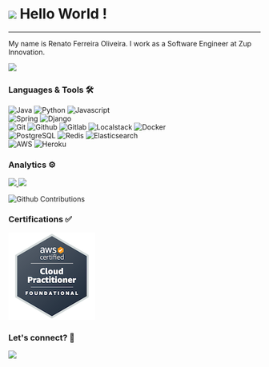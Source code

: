 




<h1><img src="https://emojis.slackmojis.com/emojis/images/1531849430/4246/blob-sunglasses.gif?1531849430" width="30"/> Hello World ! </h1> <hr>

My name is Renato Ferreira Oliveira. I work as a Software Engineer at Zup Innovation.



![](http://estruyf-github.azurewebsites.net/api/VisitorHit?user=bodegami&repo=bodegami&countColorcountColor)

### Languages & Tools 🛠  
![Java](https://img.shields.io/badge/-Java-05122A?style=flat&color=green)&nbsp;![Python](https://img.shields.io/badge/-Python-05122A?style=flat&color=green)&nbsp;![Javascript](https://img.shields.io/badge/-Javascript-05122A?style=flat&color=green)&nbsp;  
![Spring](https://img.shields.io/badge/-Spring-05122A?style=flat&color=orange)&nbsp;![Django](https://img.shields.io/badge/-Django-05122A?style=flat&color=orange)&nbsp;  
![Git](https://img.shields.io/badge/-Git-05122A?style=flat&color=gray)&nbsp;![Github](https://img.shields.io/badge/-Github-05122A?style=flat&color=gray)&nbsp;![Gitlab](https://img.shields.io/badge/-Gitlab-05122A?style=flat&color=gray)&nbsp;![Localstack](https://img.shields.io/badge/-Localstack-05122A?style=flat&color=gray)&nbsp;![Docker](https://img.shields.io/badge/-Docker-05122A?style=flat&color=gray)&nbsp;  
![PostgreSQL](https://img.shields.io/badge/-PostgreSQL-05122A?style=flat&color=yellow)&nbsp;![Redis](https://img.shields.io/badge/-Redis-05122A?style=flat&color=yellow)&nbsp;![Elasticsearch](https://img.shields.io/badge/-Elasticsearch-05122A?style=flat&color=yellow)&nbsp;  
![AWS](https://img.shields.io/badge/-AWS-05122A?style=flat&color=blue)&nbsp;![Heroku](https://img.shields.io/badge/-Heroku-05122A?style=flat&color=blue)&nbsp;  


### Analytics ⚙️
  
  
<p align="left">
<a href="https://github.com/Bodegami">
  <img height="180em" src="https://github-readme-stats.vercel.app/api/?username=Bodegami&count_private=true&show_icons=true&theme=great-gatsby"/>
  <img height="180em" src="https://github-readme-stats.vercel.app/api/top-langs/?username=Bodegami&&layout=compact&langs_count=8&hide=less,html,javascript,css,scss,handlebars,pug&theme=great-gatsby"/>
</a>
</p>

<!-- <p align="left">
<a href="https://github.com/Bodegami">
  <img height="180em" src="https://github-readme-streak-stats.herokuapp.com/?user=Bodegami"/>
  <img height="180em" src="https://raw.githubusercontent.com/Bodegami/Bodegami/main/profile-summary-card-output/github/4-productive-time.svg"/>
</a>
</p> -->

<!-- <p align="center">
  <img width="36%" src="profile-summary-card-output/github/1-repos-per-language.svg" />
  <img width="36%" src="profile-summary-card-output/github/2-most-commit-language.svg" />
  <img width="24.3%" src="profile-summary-card-output/github/3-stats.svg" />
</p> -->

<!-- <img width="100%" src="https://github.com/Bodegami/Bodegami/blob/main/github-metrics.svg" /> -->
<!-- ![Metrics](https://github.com/Bodegami/Bodegami/blob/main/metrics.plugin.achievements.svg) -->

![Github Contributions](https://github-readme-streak-stats.herokuapp.com/?user=bodegami&hide_border=true)


### Certifications :white_check_mark:

![Web 1](https://github.com/Bodegami/github-assets/blob/main/Assets/certifications/aws-practitioner.png) 



### Let's connect? 🤝

<p align="left">

<a href="https://www.linkedin.com/in/renato-ferreira-oliveira-0980b2ba/"><img src="https://img.shields.io/badge/-LinkedIn-0077B5?style=flat&logo=Linkedin&logoColor=white"/></a>
  
</p>
